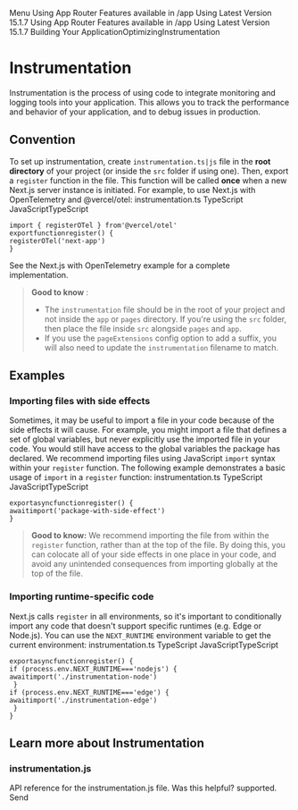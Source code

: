 Menu
Using App Router
Features available in /app
Using Latest Version
15.1.7
Using App Router
Features available in /app
Using Latest Version
15.1.7
Building Your ApplicationOptimizingInstrumentation
# Instrumentation
Instrumentation is the process of using code to integrate monitoring and logging tools into your application. This allows you to track the performance and behavior of your application, and to debug issues in production.
## Convention
To set up instrumentation, create `instrumentation.ts|js` file in the **root directory** of your project (or inside the `src` folder if using one).
Then, export a `register` function in the file. This function will be called **once** when a new Next.js server instance is initiated.
For example, to use Next.js with OpenTelemetry and @vercel/otel:
instrumentation.ts
TypeScript
JavaScriptTypeScript
```
import { registerOTel } from'@vercel/otel'
exportfunctionregister() {
registerOTel('next-app')
}
```

See the Next.js with OpenTelemetry example for a complete implementation.
> **Good to know** :
>   * The `instrumentation` file should be in the root of your project and not inside the `app` or `pages` directory. If you're using the `src` folder, then place the file inside `src` alongside `pages` and `app`.
>   * If you use the `pageExtensions` config option to add a suffix, you will also need to update the `instrumentation` filename to match.
> 

## Examples
### Importing files with side effects
Sometimes, it may be useful to import a file in your code because of the side effects it will cause. For example, you might import a file that defines a set of global variables, but never explicitly use the imported file in your code. You would still have access to the global variables the package has declared.
We recommend importing files using JavaScript `import` syntax within your `register` function. The following example demonstrates a basic usage of `import` in a `register` function:
instrumentation.ts
TypeScript
JavaScriptTypeScript
```
exportasyncfunctionregister() {
awaitimport('package-with-side-effect')
}
```

> **Good to know:**
> We recommend importing the file from within the `register` function, rather than at the top of the file. By doing this, you can colocate all of your side effects in one place in your code, and avoid any unintended consequences from importing globally at the top of the file.
### Importing runtime-specific code
Next.js calls `register` in all environments, so it's important to conditionally import any code that doesn't support specific runtimes (e.g. Edge or Node.js). You can use the `NEXT_RUNTIME` environment variable to get the current environment:
instrumentation.ts
TypeScript
JavaScriptTypeScript
```
exportasyncfunctionregister() {
if (process.env.NEXT_RUNTIME==='nodejs') {
awaitimport('./instrumentation-node')
 }
if (process.env.NEXT_RUNTIME==='edge') {
awaitimport('./instrumentation-edge')
 }
}
```

## Learn more about Instrumentation
### instrumentation.js
API reference for the instrumentation.js file.
Was this helpful?
supported.
Send
